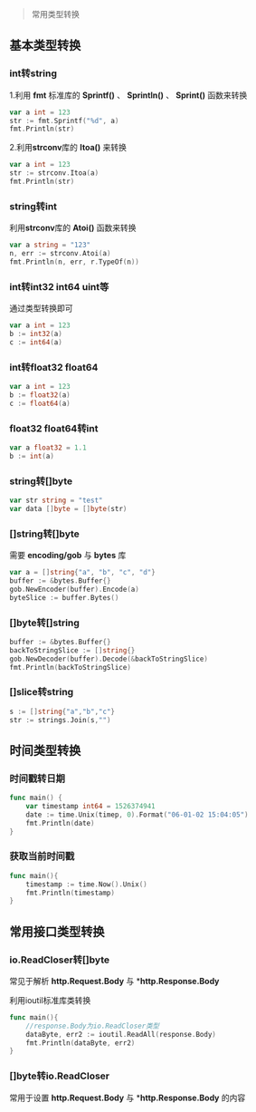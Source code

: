 > 常用类型转换

## 基本类型转换

### int转string

1.利用 **fmt** 标准库的 **Sprintf()** 、 **Sprintln()** 、 **Sprint()** 函数来转换

```go
var a int = 123
str := fmt.Sprintf("%d", a)
fmt.Println(str)
```

2.利用**strconv**库的 **Itoa()** 来转换

```go
var a int = 123
str := strconv.Itoa(a)
fmt.Println(str)
```
### string转int

利用**strconv**库的 **Atoi()** 函数来转换

```go
var a string = "123"
n, err := strconv.Atoi(a)
fmt.Println(n, err, r.TypeOf(n))
```
### int转int32 int64 uint等

通过类型转换即可

```go
var a int = 123
b := int32(a)
c := int64(a)
```
### int转float32 float64

```go
var a int = 123
b := float32(a)
c := float64(a)	
```

### float32 float64转int

```go
var a float32 = 1.1
b := int(a)
```

### string转[]byte

```go
var str string = "test"
var data []byte = []byte(str)
```

### []string转[]byte

需要 **encoding/gob** 与 **bytes** 库
```go
var a = []string{"a", "b", "c", "d"}
buffer := &bytes.Buffer{}
gob.NewEncoder(buffer).Encode(a)
byteSlice := buffer.Bytes()
```

### []byte转[]string
```go
buffer := &bytes.Buffer{}
backToStringSlice := []string{}
gob.NewDecoder(buffer).Decode(&backToStringSlice)
fmt.Println(backToStringSlice)
```

### []slice转string
```go
s := []string{"a","b","c"}
str := strings.Join(s,"")
```

## 时间类型转换

### 时间戳转日期

```go
func main() {
	var timestamp int64 = 1526374941
	date := time.Unix(timep, 0).Format("06-01-02 15:04:05")
	fmt.Println(date)
}
```

### 获取当前时间戳
```go
func main(){
	timestamp := time.Now().Unix()
	fmt.Println(timestamp)
}
```


## 常用接口类型转换

### io.ReadCloser转[]byte

常见于解析 **http.Request.Body** 与 ***http.Response.Body**  

利用ioutil标准库类转换

```go
func main(){
    //response.Body为io.ReadCloser类型
    dataByte, err2 := ioutil.ReadAll(response.Body)
    fmt.Println(dataByte, err2)	
}
```

### []byte转io.ReadCloser 

常用于设置 **http.Request.Body** 与 ***http.Response.Body** 的内容